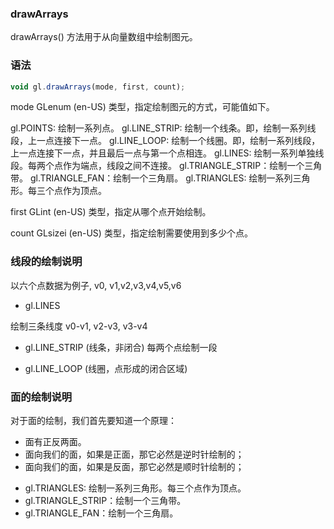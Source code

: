 ### drawArrays

drawArrays() 方法用于从向量数组中绘制图元。

### 语法

```js
void gl.drawArrays(mode, first, count);

```
mode
GLenum (en-US) 类型，指定绘制图元的方式，可能值如下。

gl.POINTS: 绘制一系列点。
gl.LINE_STRIP: 绘制一个线条。即，绘制一系列线段，上一点连接下一点。
gl.LINE_LOOP: 绘制一个线圈。即，绘制一系列线段，上一点连接下一点，并且最后一点与第一个点相连。
gl.LINES: 绘制一系列单独线段。每两个点作为端点，线段之间不连接。
gl.TRIANGLE_STRIP：绘制一个三角带。
gl.TRIANGLE_FAN：绘制一个三角扇。
gl.TRIANGLES: 绘制一系列三角形。每三个点作为顶点。

first
GLint (en-US) 类型，指定从哪个点开始绘制。

count
GLsizei (en-US) 类型，指定绘制需要使用到多少个点。


### 线段的绘制说明

以六个点数据为例子, v0, v1,v2,v3,v4,v5,v6

* gl.LINES

绘制三条线度 v0-v1, v2-v3, v3-v4

* gl.LINE_STRIP (线条，非闭合)
每两个点绘制一段

* gl.LINE_LOOP (线圈，点形成的闭合区域)


### 面的绘制说明

对于面的绘制，我们首先要知道一个原理：

- 面有正反两面。
- 面向我们的面，如果是正面，那它必然是逆时针绘制的；
- 面向我们的面，如果是反面，那它必然是顺时针绘制的；

* gl.TRIANGLES: 绘制一系列三角形。每三个点作为顶点。
* gl.TRIANGLE_STRIP：绘制一个三角带。
* gl.TRIANGLE_FAN：绘制一个三角扇。




